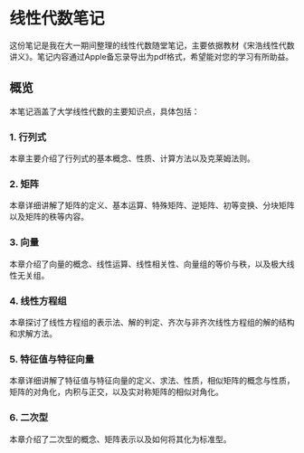 # 线性代数笔记

这份笔记是我在大一期间整理的线性代数随堂笔记，主要依据教材《宋浩线性代数讲义》。笔记内容通过Apple备忘录导出为pdf格式，希望能对您的学习有所助益。

## 概览

本笔记涵盖了大学线性代数的主要知识点，具体包括：

### 1. 行列式

本章主要介绍了行列式的基本概念、性质、计算方法以及克莱姆法则。

### 2. 矩阵

本章详细讲解了矩阵的定义、基本运算、特殊矩阵、逆矩阵、初等变换、分块矩阵以及矩阵的秩等内容。

### 3. 向量

本章介绍了向量的概念、线性运算、线性相关性、向量组的等价与秩，以及极大线性无关组。

### 4. 线性方程组

本章探讨了线性方程组的表示法、解的判定、齐次与非齐次线性方程组的解的结构和求解方法。

### 5. 特征值与特征向量

本章详细讲解了特征值与特征向量的定义、求法、性质，相似矩阵的概念与性质，矩阵的对角化，内积与正交，以及实对称矩阵的相似对角化。

### 6. 二次型

本章介绍了二次型的概念、矩阵表示以及如何将其化为标准型。

